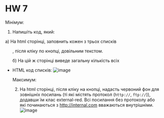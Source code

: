 # HW 7
<p>
Мінімум:

1. Напишіть код, який:

а) На html сторінці, заповнить кожен з трьох списків <ul>, після кліку по кнопці, довільним текстом. 

б) На цій ж сторінці виведе загальну кількість всіх <li>

HTML код списків: 
  ![image](https://user-images.githubusercontent.com/24815704/151801439-6b2b515f-34aa-4136-8252-c8e967033e9c.png)
  

Максимум:

2. На html сторінці, після кліку на кнопці, надасть червоний фон для зовнішніх посилань (ті які містять протокол 
  (`http://`, `ftp://`)), додавши їм клас external-red. Всі посилання без протоколу або які починаються з http://internal.com вважаються внутрішніми. 
  ![image](https://user-images.githubusercontent.com/24815704/151801655-ff321919-f1cf-4376-8c44-127cf68b800e.png)

</p>
